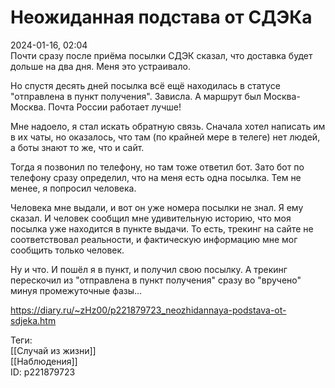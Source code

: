 Неожиданная подстава от СДЭКа
==============================

   
 2024-01-16, 02:04   
  Почти сразу после приёма посылки СДЭК сказал, что доставка будет дольше на два дня. Меня это устраивало.   
   
 Но спустя десять дней посылка всё ещё находилась в статусе "отправлена в пункт получения". Зависла. А маршрут был Москва-Москва. Почта России работает лучше!   
   
 Мне надоело, я стал искать обратную связь. Сначала хотел написать им в их чаты, но оказалось, что там (по крайней мере в телеге) нет людей, а боты знают то же, что и сайт.   
   
 Тогда я позвонил по телефону, но там тоже ответил бот. Зато бот по телефону сразу определил, что на меня есть одна посылка. Тем не менее, я попросил человека.   
   
 Человека мне выдали, и вот он уже номера посылки не знал. Я ему сказал. И человек сообщил мне удивительную историю, что моя посылка уже находится в пункте выдачи. То есть, трекинг на сайте не соответствовал реальности, и фактическую информацию мне мог сообщить только человек.   
   
 Ну и что. И пошёл я в пункт, и получил свою посылку. А трекинг перескочил из "отправлена в пункт получения" сразу во "вручено" минуя промежуточные фазы...   
    
 <https://diary.ru/~zHz00/p221879723_neozhidannaya-podstava-ot-sdjeka.htm>   
   
 Теги:   
 [[Случай из жизни]]   
 [[Наблюдения]]   
 ID: p221879723